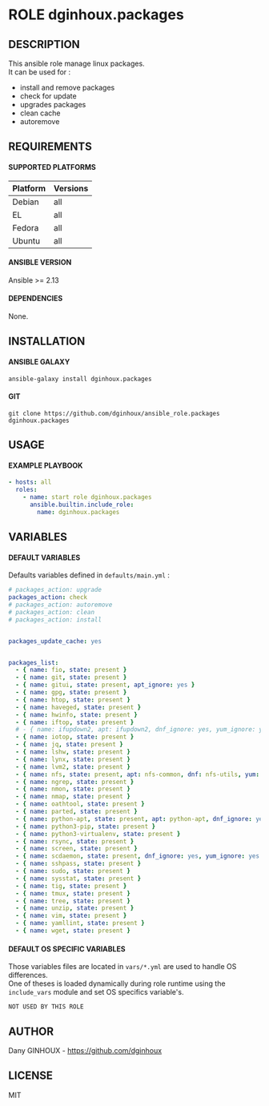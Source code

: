 # ROLE dginhoux.packages



## DESCRIPTION

This ansible role manage linux packages.<br />
It can be used for : <br />
* install and remove packages
* check for update
* upgrades packages
* clean cache
* autoremove


## REQUIREMENTS

#### SUPPORTED PLATFORMS

| Platform | Versions |
|----------|----------|
| Debian | all |
| EL | all |
| Fedora | all |
| Ubuntu | all |

#### ANSIBLE VERSION

Ansible >= 2.13

#### DEPENDENCIES

None.



## INSTALLATION

#### ANSIBLE GALAXY

```shell
ansible-galaxy install dginhoux.packages
```
#### GIT

```shell
git clone https://github.com/dginhoux/ansible_role.packages dginhoux.packages
```


## USAGE

#### EXAMPLE PLAYBOOK

```yaml
- hosts: all
  roles:
    - name: start role dginhoux.packages
      ansible.builtin.include_role:
        name: dginhoux.packages
```


## VARIABLES

#### DEFAULT VARIABLES

Defaults variables defined in `defaults/main.yml` : 

```yaml
# packages_action: upgrade
packages_action: check
# packages_action: autoremove
# packages_action: clean
# packages_action: install


packages_update_cache: yes


packages_list:
  - { name: fio, state: present }
  - { name: git, state: present }
  - { name: gitui, state: present, apt_ignore: yes }
  - { name: gpg, state: present }
  - { name: htop, state: present }
  - { name: haveged, state: present }
  - { name: hwinfo, state: present }
  - { name: iftop, state: present }
  # - { name: ifupdown2, apt: ifupdown2, dnf_ignore: yes, yum_ignore: yes }
  - { name: iotop, state: present }
  - { name: jq, state: present }
  - { name: lshw, state: present }
  - { name: lynx, state: present }
  - { name: lvm2, state: present }
  - { name: nfs, state: present, apt: nfs-common, dnf: nfs-utils, yum: nfs-utils }
  - { name: ngrep, state: present }
  - { name: nmon, state: present }
  - { name: nmap, state: present }
  - { name: oathtool, state: present }
  - { name: parted, state: present }
  - { name: python-apt, state: present, apt: python-apt, dnf_ignore: yes, yum_ignore: yes }
  - { name: python3-pip, state: present }
  - { name: python3-virtualenv, state: present }
  - { name: rsync, state: present }
  - { name: screen, state: present }
  - { name: scdaemon, state: present, dnf_ignore: yes, yum_ignore: yes }
  - { name: sshpass, state: present }
  - { name: sudo, state: present }
  - { name: sysstat, state: present }
  - { name: tig, state: present }
  - { name: tmux, state: present }
  - { name: tree, state: present }
  - { name: unzip, state: present }
  - { name: vim, state: present }
  - { name: yamllint, state: present }
  - { name: wget, state: present }
```

#### DEFAULT OS SPECIFIC VARIABLES

Those variables files are located in `vars/*.yml` are used to handle OS differences.<br />
One of theses is loaded dynamically during role runtime using the `include_vars` module and set OS specifics variable's.

`NOT USED BY THIS ROLE`



## AUTHOR

Dany GINHOUX - https://github.com/dginhoux



## LICENSE

MIT
